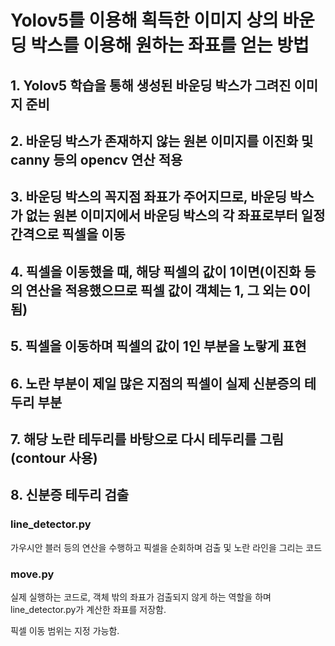 # Yolov5를 이용해 획득한 이미지 상의 바운딩 박스를 이용해 원하는 좌표를 얻는 방법

## 1. Yolov5 학습을 통해 생성된 바운딩 박스가 그려진 이미지 준비
## 2. 바운딩 박스가 존재하지 않는 원본 이미지를 이진화 및 canny 등의 opencv 연산 적용
## 3. 바운딩 박스의 꼭지점 좌표가 주어지므로, 바운딩 박스가 없는 원본 이미지에서 바운딩 박스의 각 좌표로부터 일정 간격으로 픽셀을 이동
## 4. 픽셀을 이동했을 때, 해당 픽셀의 값이 1이면(이진화 등의 연산을 적용했으므로 픽셀 값이 객체는 1, 그 외는 0이 됨)
## 5. 픽셀을 이동하며 픽셀의 값이 1인 부분을 노랗게 표현
## 6. 노란 부분이 제일 많은 지점의 픽셀이 실제 신분증의 테두리 부분
## 7. 해당 노란 테두리를 바탕으로 다시 테두리를 그림(contour 사용)
## 8. 신분증 테두리 검출

### line_detector.py
가우시안 블러 등의 연산을 수행하고 픽셀을 순회하며 검출 및 노란 라인을 그리는 코드

### move.py
실제 실행하는 코드로, 객체 밖의 좌표가 검출되지 않게 하는 역할을 하며 line_detector.py가 계산한 좌표를 저장함.

픽셀 이동 범위는 지정 가능함.
